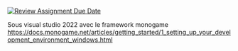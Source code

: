 [![Review Assignment Due Date](https://classroom.github.com/assets/deadline-readme-button-24ddc0f5d75046c5622901739e7c5dd533143b0c8e959d652212380cedb1ea36.svg)](https://classroom.github.com/a/4pwWPd8S)

Sous visual studio 2022 avec le framework monogame
https://docs.monogame.net/articles/getting_started/1_setting_up_your_development_environment_windows.html
